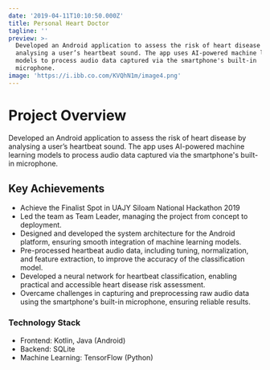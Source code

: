 ```yaml
---
date: '2019-04-11T10:10:50.000Z'
title: Personal Heart Doctor
tagline: ''
preview: >-
  Developed an Android application to assess the risk of heart disease by
  analysing a user’s heartbeat sound. The app uses AI-powered machine learning
  models to process audio data captured via the smartphone's built-in
  microphone.
image: 'https://i.ibb.co.com/KVQhN1m/image4.png'
---
```

# Project Overview

Developed an Android application to assess the risk of heart disease by analysing a user’s heartbeat sound. The app uses AI-powered machine learning models to process audio data captured via the smartphone's built-in microphone.

## Key Achievements

- Achieve the Finalist Spot in UAJY Siloam National Hackathon 2019 
- Led the team as Team Leader, managing the project from concept to deployment.
- Designed and developed the system architecture for the Android platform, ensuring smooth integration of machine learning models.
- Pre-processed heartbeat audio data, including tuning, normalization, and feature extraction, to improve the accuracy of the classification model.
- Developed a neural network for heartbeat classification, enabling practical and accessible heart disease risk assessment.
- Overcame challenges in capturing and preprocessing raw audio data using the smartphone's built-in microphone, ensuring reliable results.

### Technology Stack

- Frontend: Kotlin, Java (Android)
- Backend: SQLite
- Machine Learning: TensorFlow (Python)
